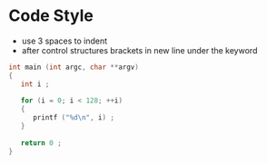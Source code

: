 # Code Style

- use 3 spaces to indent
- after control structures brackets in new line under the keyword

```c
int main (int argc, char **argv)
{
   int i ;
   
   for (i = 0; i < 128; ++i)
   {
      printf ("%d\n", i) ;
   }
   
   return 0 ;
}
```
